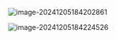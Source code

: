 ![image-20241205184202861](../../AppData/Roaming/Typora/typora-user-images/image-20241205184202861.png)

![image-20241205184224526](../../AppData/Roaming/Typora/typora-user-images/image-20241205184224526.png)